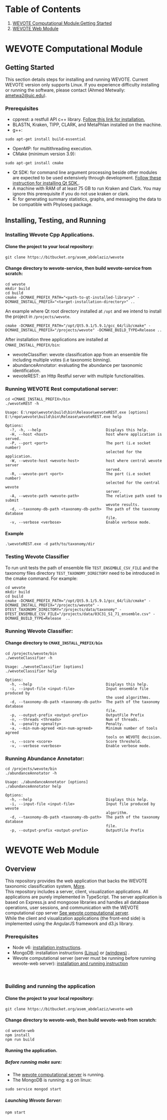 

# Table of Contents
1. [WEVOTE Computational Module:Getting Started](#wevote-computational)
2. [WEVOTE Web Module](#wevote-web)




# WEVOTE Computational Module<a name="wevote-computational"></a>
## Getting Started
This section details steps for installing and running WEVOTE. Current WEVOTE version only supports Linux. If you experience difficulty installing or running the software, please contact (Ahmed Metwally: ametwa2@uic.edu).

### Prerequisites
* cpprest: a restfull API c++ library. [Follow this link for installation.](https://github.com/Microsoft/cpprestsdk/wiki)
* BLASTN, Kraken, TIPP, CLARK, and MetaPhlan installed on the machine. 
* g++: 
```shell
sudo apt-get install build-essential
```

* OpenMP: for multithreading execution. 
* CMake (minimum version 3.9): 
```
sudo apt-get install cmake
``` 
* Qt SDK: for command line argument processing beside other modules are expected to be used extensively through development. [Follow these instruction for installing Qt SDK.](https://wiki.qt.io/Install_Qt_5_on_Ubuntu).
* A machine with RAM of at least 75 GB to run Kraken and Clark. You may ignore this prerequisite if you do not use kraken or clark. 
* R: for generating summary statistics, graphs, and messaging the data to be compatible with Phyloseq package. 



## Installing, Testing, and Running

### Installing Wevote Cpp Applications.

#### Clone the project to your local repository:
```
git clone https://bitbucket.org/asem_abdelaziz/wevote
```


#### Change directory to wevote-service, then build wevote-service from scratch:
```
cd wevote
mkdir build
cd build
cmake -DCMAKE_PREFIX_PATH="<path-to-qt-installed-library>" -DCMAKE_INSTALL_PREFIX="<target-installation-directory>" ..
```
An example where Qt root directory installed at ```/opt``` and we intend to install the project in ```/projects/wevote```.
```
cmake -DCMAKE_PREFIX_PATH="/opt/Qt5.9.1/5.9.1/gcc_64/lib/cmake" -DCMAKE_INSTALL_PREFIX="/projects/wevote" -DCMAKE_BUILD_TYPE=Release ..
```

After installation three applications are installed at ```CMAKE_INSTALL_PREFIX/bin```: 
* wevoteClassifier: wevote classification app from an ensemble file including multiple votes (i.e taxonomic binning). 
* abundanceAnnotator: evaluating the abundance per taxonomic identification. 
* wevoteREST: an Http Restful server with multiple functionalities. 

### Running WEVOTE Rest computational server:
```
cd <CMAKE_INSTALL_PREFIX>/bin
./wevoteREST -h
```

```
Usage: E:\repo\wevote\build\bin\Release\wevoteREST.exe [options]
E:\repo\wevote\build\bin\Release\wevoteREST.exe help

Options:
  -?, -h, --help                             Displays this help.
  -H, --host <host>                          host where application is served.
  -P, --port <port>                          The port (i.e socket number)
                                             selected for the application.
  -W, --wevote-host <wevote-host>            host where central wevote server
                                             served.
  -R, --wevote-port <port>                   The port (i.e socket number)
                                             selected for the central wevote
                                             server.
  -A, --wevote-path <wevote-path>            The relative path used to submit
                                             wevote results.
  -d, --taxonomy-db-path <taxonomy-db-path>  The path of the taxonomy database
                                             file.
  -v, --verbose <verbose>                    Enable verbose mode.
```

#### Example 
```
.\wevoteREST.exe -d path/to/taxonomy/dir
```

### Testing Wevote Classifier
To run unit tests the path of ensemble file ```TEST_ENSEMBLE_CSV_FILE``` and the taxonomy files directory ```TEST_TAXONOMY_DIRECTORY``` need to be introduced
in the cmake command. For example: 
```
cd wevote
mkdir build
cd build
cmake -DCMAKE_PREFIX_PATH="/opt/Qt5.9.1/5.9.1/gcc_64/lib/cmake" -DCMAKE_INSTALL_PREFIX="/projects/wevote" -DTEST_TAXONOMY_DIRECTORY="/projects/data/taxonomy" -DTEST_ENSEMBLE_CSV_FILE="/projects/data/03C31_S1_71_ensemble.csv" -DCMAKE_BUILD_TYPE=Release  ..
```
### Running Wevote Classifier:
#### Change directory to ```CMAKE_INSTALL_PREFIX/bin```

```
cd /projects/wevote/bin
./wevoteClassifier -h
```

```
Usage: ./wevoteClassifier [options]
./wevoteClassifier help

Options:
  -h, --help                                 Displays this help.
  -i, --input-file <input-file>              Input ensemble file produced by
                                             the used algorithms.
  -d, --taxonomy-db-path <taxonomy-db-path>  The path of the taxonomy database
                                             file.
  -p, --output-prefix <output-prefix>        OutputFile Prefix
  -n, --threads <threads>                    Num of threads.
  -k, --penalty <penalty>                    Penalty.
  -a, --min-num-agreed <min-num-agreed>      Minimum number of tools agreed
                                             tools on WEVOTE decision.
  -s, --score <score>                        Score threshold.
  -v, --verbose <verbose>                    Enable verbose mode.

```

### Running Abundance Annotator:
```
cd /projects/wevote/bin
./abundanceAnnotator -h
```

```
Usage: ./abundanceAnnotator [options]
./abundanceAnnotator help

Options:
  -h, --help                                 Displays this help.
  -i, --input-file <input-file>              Input file produced by wevote
                                             algorithm.
  -d, --taxonomy-db-path <taxonomy-db-path>  The path of the taxonomy database
                                             file.
  -p, --output-prefix <output-prefix>        OutputFile Prefix

```


# WEVOTE Web Module <a name="wevote-web"></a>
## Overview
This repository provides the web application that backs the WEVOTE taxonomic classification system, [More](http://journals.plos.org/plosone/article?id=10.1371/journal.pone.0163527).  
This repository includes a server, client, visualization applications. All applications are 
purely implemented in TypeScript. The server application is based on Express.js and mongoose 
libraries and handles all database operations, user sessions, and communication with the WEVOTE computational cpp server [See wevote computational server](https://bitbucket.org/asem_abdelaziz/wevote/overview).  
While the client and visualization applications (the front-end side) is implemented
using the AngularJS framework and d3.js library.

### Prerequisites
* Node v6: [installation instructions](https://nodejs.org/en/download/package-manager/).
* MongoDB: installation instructions [(Linux)](https://docs.mongodb.com/manual/tutorial/install-mongodb-on-ubuntu/) or [(windows)](https://docs.mongodb.com/manual/tutorial/install-mongodb-on-windows/) .  
* Wevote computational server (server must be running before running wevote-web server): [installation and running instruction](https://bitbucket.org/asem_abdelaziz/wevote/overview)
</br>

### Building and running the application
#### Clone the project to your local repository:
```
git clone https://bitbucket.org/asem_abdelaziz/wevote-web
```

#### Change directory to wevote-web, then build wevote-web from scratch:
```
cd wevote-web
npm install
npm run build
```

#### Running the application.
##### Before running make sure: 
* The [wevote computational server](https://bitbucket.org/asem_abdelaziz/wevote/overview) is running.
* The MongoDB is running: 
e.g on linux:
```
sudo service mongod start
```

##### Launching Wevote Server:
```
npm start
```
